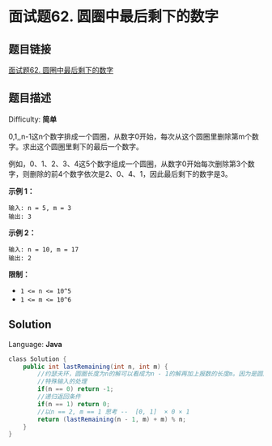 # 面试题62. 圆圈中最后剩下的数字

## 题目链接

[面试题62\. 圆圈中最后剩下的数字](https://leetcode-cn.com/problems/yuan-quan-zhong-zui-hou-sheng-xia-de-shu-zi-lcof/)

## 题目描述

Difficulty: **简单**

0,1,,n-1这n个数字排成一个圆圈，从数字0开始，每次从这个圆圈里删除第m个数字。求出这个圆圈里剩下的最后一个数字。

例如，0、1、2、3、4这5个数字组成一个圆圈，从数字0开始每次删除第3个数字，则删除的前4个数字依次是2、0、4、1，因此最后剩下的数字是3。

**示例 1：**

```
输入: n = 5, m = 3
输出: 3
```

**示例 2：**

```
输入: n = 10, m = 17
输出: 2
```

**限制：**

* `1 <= n <= 10^5`
* `1 <= m <= 10^6`

## Solution

Language: **Java**

```java
​class Solution {
    public int lastRemaining(int n, int m) {
        //约瑟夫环，圆圈长度为n的解可以看成为n - 1的解再加上报数的长度m。因为是圆圈，最后需要对n取余
        //特殊输入的处理
        if(n == 0) return -1;
        //递归返回条件
        if(n == 1) return 0;
        //以n == 2, m == 1 思考 --  [0, 1]  × 0 × 1
        return (lastRemaining(n - 1, m) + m) % n;
    }
}
```